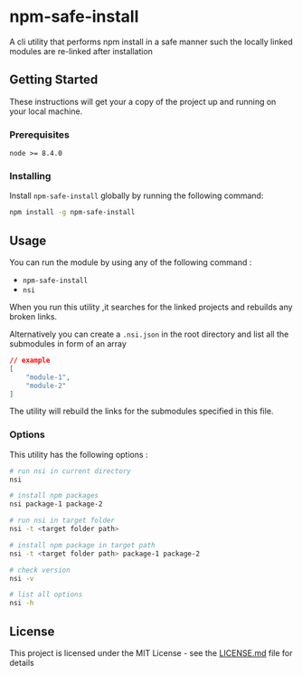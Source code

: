 # npm-safe-install

A cli utility that performs npm install in a safe manner such the locally linked modules are re-linked after installation

## Getting Started

These instructions will get your a copy of the project up and running on your local machine.

### Prerequisites

```
node >= 8.4.0
```

### Installing

Install `npm-safe-install` globally by running the following command:

```bash
npm install -g npm-safe-install
```

## Usage
You can run the module by using any of the following command : 
* `npm-safe-install`
* `nsi`

When you run this utility ,it searches for the linked projects and rebuilds any broken links.

Alternatively you can create a `.nsi.json` in the root directory and list all the submodules in form of an array 

```json
// example
[
    "module-1",
    "module-2"
]
```
The utility will rebuild the links for the submodules specified in this file.

### Options 
This utility has the following options :

```bash
# run nsi in current directory
nsi

# install npm packages
nsi package-1 package-2

# run nsi in target folder
nsi -t <target folder path>

# install npm package in target path
nsi -t <target folder path> package-1 package-2

# check version
nsi -v

# list all options
nsi -h 
```

## License

This project is licensed under the MIT License - see the [LICENSE.md](LICENSE.md) file for details
